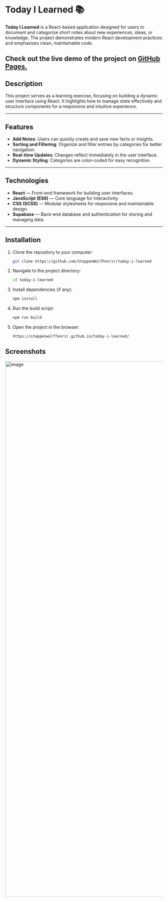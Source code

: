 # Today I Learned 📚

**Today I Learned** is a React-based application designed for users to document and categorize short notes about new experiences, ideas, or knowledge. The project demonstrates modern React development practices and emphasizes clean, maintainable code.

## Check out the live demo of the project on [GitHub Pages.](https://steppenwolffenrir.github.io/today-i-learned/)

## **Description**

This project serves as a learning exercise, focusing on building a dynamic user interface using React. It highlights how to manage state effectively and structure components for a responsive and intuitive experience.

---

## **Features**

- **Add Notes**: Users can quickly create and save new facts or insights.
- **Sorting and Filtering**: Organize and filter entries by categories for better navigation.
- **Real-time Updates**: Changes reflect immediately in the user interface.
- **Dynamic Styling**: Categories are color-coded for easy recognition.

---

## **Technologies**

- **React** — Front-end framework for building user interfaces.
- **JavaScript (ES6)** — Core language for interactivity.
- **CSS (SCSS)** — Modular stylesheets for responsive and maintainable design.
- **Supabase** — Back-end database and authentication for storing and managing data.

---


## Installation

1. Clone the repository to your computer:
    ```bash
    git clone https://github.com/SteppenWolfFenrir/today-i-learned
    ```

2. Navigate to the project directory:
    ```bash
    cd today-i-learned
    ```

3. Install dependencies (if any):
    ```bash
    npm install
    ```

4. Run the build script:
    ```bash
    npm run build
    ```
5. Open the project in the browser:
    ```
    https://steppenwolffenrir.github.io/today-i-learned/
    ```

## Screenshots

<img width="1709" alt="image" src="https://github.com/user-attachments/assets/48b8d607-5996-4988-aec6-567c329500a2">
